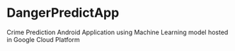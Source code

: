 # DangerPredictApp
Crime Prediction Android Application using Machine Learning model hosted in Google Cloud Platform

